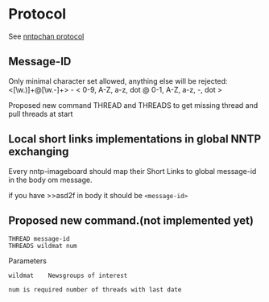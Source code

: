 Protocol
==========
See [nntpchan protocol](https://github.com/majestrate/nntpchan/blob/master/doc/developer/protocol.md)

Message-ID
-----------
Only minimal character set allowed, anything else will be rejected:
<[\w.)]+@[\w.-]+> - < 0-9, A-Z, a-z, dot @ 0-1, A-Z, a-z, -, dot >

Proposed new command THREAD and THREADS to get missing thread and pull threads at start

Local short links implementations in global NNTP exchanging
-----------
Every nntp-imageboard should map their Short Links to global message-id in the body om message.

if you have >>asd2f in body it should be ```<message-id>```

Proposed new command.(not implemented yet)
-----------
```
THREAD message-id
THREADS wildmat num
```
Parameters

	wildmat    Newsgroups of interest
	
	num is required number of threads with last date
